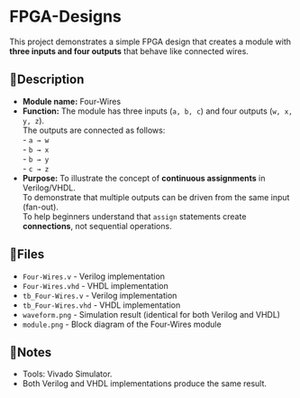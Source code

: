 # FPGA-Designs
This project demonstrates a simple FPGA design that creates a module with **three inputs and four outputs** that behave like connected wires.

## 📌Description
- **Module name:**  Four-Wires
- **Function:**     The module has three inputs (`a, b, c`) and four outputs (`w, x, y, z`).  
                    The outputs are connected as follows:  
                    - `a → w`  
                    - `b → x`  
                    - `b → y`  
                    - `c → z`  
- **Purpose:**       To illustrate the concept of **continuous assignments** in Verilog/VHDL.  
                     To demonstrate that multiple outputs can be driven from the same input (fan-out).  
                     To help beginners understand that `assign` statements create **connections**, not sequential operations.  

## 📂Files
- `Four-Wires.v`        - Verilog   implementation
- `Four-Wires.vhd`      - VHDL      implementation
- `tb_Four-Wires.v`     - Verilog   implementation
- `tb_Four-Wires.vhd`   - VHDL      implementation
- `waveform.png`        - Simulation result (identical for both Verilog and VHDL)
- `module.png`          - Block diagram of the Four-Wires module

## 📝Notes
- Tools:    Vivado Simulator.
- Both Verilog and VHDL implementations produce the same result.
